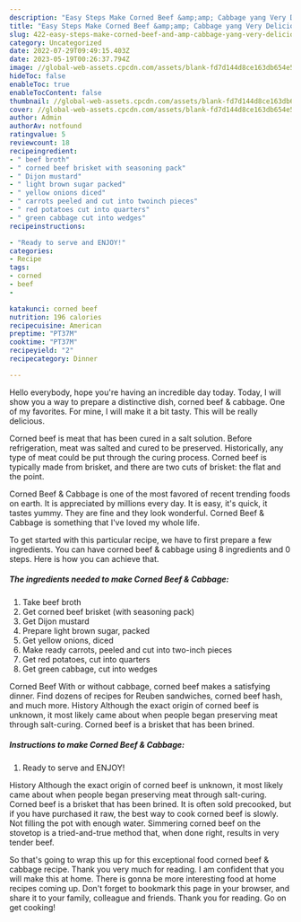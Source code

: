 ```yaml
---
description: "Easy Steps Make Corned Beef &amp;amp; Cabbage yang Very Delicious"
title: "Easy Steps Make Corned Beef &amp;amp; Cabbage yang Very Delicious"
slug: 422-easy-steps-make-corned-beef-and-amp-cabbage-yang-very-delicious
category: Uncategorized
date: 2022-07-29T09:49:15.403Z
date: 2023-05-19T00:26:37.794Z
image: //global-web-assets.cpcdn.com/assets/blank-fd7d144d8ce163db654e5a02c40b08a2775adb7897d16e4062681dc7e1b2800f.png
hideToc: false
enableToc: true
enableTocContent: false
thumbnail: //global-web-assets.cpcdn.com/assets/blank-fd7d144d8ce163db654e5a02c40b08a2775adb7897d16e4062681dc7e1b2800f.png
cover: //global-web-assets.cpcdn.com/assets/blank-fd7d144d8ce163db654e5a02c40b08a2775adb7897d16e4062681dc7e1b2800f.png
author: Admin
authorAv: notfound
ratingvalue: 5
reviewcount: 18
recipeingredient:
- " beef broth"
- " corned beef brisket with seasoning pack"
- " Dijon mustard"
- " light brown sugar packed"
- " yellow onions diced"
- " carrots peeled and cut into twoinch pieces"
- " red potatoes cut into quarters"
- " green cabbage cut into wedges"
recipeinstructions:

- "Ready to serve and ENJOY!"
categories:
- Recipe
tags:
- corned
- beef
- 

katakunci: corned beef  
nutrition: 196 calories
recipecuisine: American
preptime: "PT37M"
cooktime: "PT37M"
recipeyield: "2"
recipecategory: Dinner

---
```



Hello everybody, hope you're having an incredible day today. Today, I will show you a way to prepare a distinctive dish, corned beef &amp; cabbage. One of my favorites. For mine, I will make it a bit tasty. This will be really delicious.

Corned beef is meat that has been cured in a salt solution. Before refrigeration, meat was salted and cured to be preserved. Historically, any type of meat could be put through the curing process. Corned beef is typically made from brisket, and there are two cuts of brisket: the flat and the point.

Corned Beef &amp; Cabbage is one of the most favored of recent trending foods on earth. It is appreciated by millions every day. It is easy, it's quick, it tastes yummy. They are fine and they look wonderful. Corned Beef &amp; Cabbage is something that I've loved my whole life.


To get started with this particular recipe, we have to first prepare a few ingredients. You can have corned beef &amp; cabbage using 8 ingredients and 0 steps. Here is how you can achieve that.

<!--inarticleads1-->

##### The ingredients needed to make Corned Beef &amp; Cabbage:

1. Take  beef broth
1. Get  corned beef brisket (with seasoning pack)
1. Get  Dijon mustard
1. Prepare  light brown sugar, packed
1. Get  yellow onions, diced
1. Make ready  carrots, peeled and cut into two-inch pieces
1. Get  red potatoes, cut into quarters
1. Get  green cabbage, cut into wedges


Corned Beef With or without cabbage, corned beef makes a satisfying dinner. Find dozens of recipes for Reuben sandwiches, corned beef hash, and much more. History Although the exact origin of corned beef is unknown, it most likely came about when people began preserving meat through salt-curing. Corned beef is a brisket that has been brined. 

<!--inarticleads2-->

##### Instructions to make Corned Beef &amp; Cabbage:


1. Ready to serve and ENJOY!

History Although the exact origin of corned beef is unknown, it most likely came about when people began preserving meat through salt-curing. Corned beef is a brisket that has been brined. It is often sold precooked, but if you have purchased it raw, the best way to cook corned beef is slowly. Not filling the pot with enough water. Simmering corned beef on the stovetop is a tried-and-true method that, when done right, results in very tender beef. 

So that's going to wrap this up for this exceptional food corned beef &amp; cabbage recipe. Thank you very much for reading. I am confident that you will make this at home. There is gonna be more interesting food at home recipes coming up. Don't forget to bookmark this page in your browser, and share it to your family, colleague and friends. Thank you for reading. Go on get cooking!
